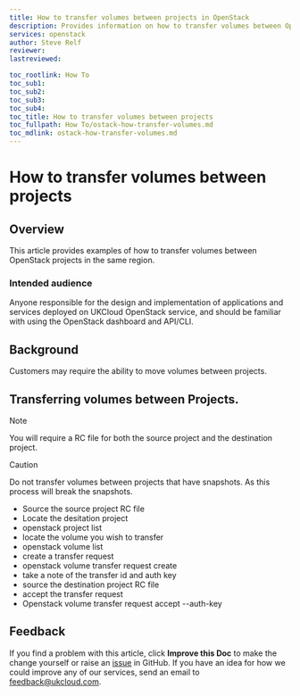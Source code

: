 ```yaml
---
title: How to transfer volumes between projects in OpenStack
description: Provides information on how to transfer volumes between OpenStack projects.
services: openstack
author: Steve Relf
reviewer: 
lastreviewed: 

toc_rootlink: How To
toc_sub1:
toc_sub2:
toc_sub3:
toc_sub4:
toc_title: How to transfer volumes between projects
toc_fullpath: How To/ostack-how-transfer-volumes.md
toc_mdlink: ostack-how-transfer-volumes.md
---
```


# How to transfer volumes between projects

## Overview

This article provides examples of how to transfer volumes between OpenStack projects in the same region.

### Intended audience

Anyone responsible for the design and implementation of applications and services deployed on UKCloud OpenStack service, and should be familiar with using the OpenStack dashboard and API/CLI.

## Background

Customers may require the ability to move volumes between projects.

## Transferring volumes between Projects.

> [!NOTE]
> You will require a RC file for both the source project and the destination project.

> [!CAUTION]
> Do not transfer volumes between projects that have snapshots. As this process will break the snapshots.

- Source the source project RC file
- Locate the desitation project
 - openstack project list
- locate the volume you wish to transfer
 - openstack volume list
- create a transfer request
 - openstack volume transfer request create <volume id>
- take a note of the transfer id and auth key
- source the destination project RC file
- accept the transfer request
 - Openstack volume transfer request accept --auth-key <auth key> <transfer id>


## Feedback

If you find a problem with this article, click **Improve this Doc** to make the change yourself or raise an [issue](https://github.com/UKCloud/documentation/issues) in GitHub. If you have an idea for how we could improve any of our services, send an email to <feedback@ukcloud.com>.
